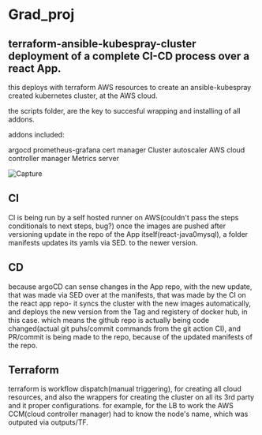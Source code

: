 # Grad_proj
terraform-ansible-kubespray-cluster deployment of a complete CI-CD process over a react App.
----------------------------------------------------------------------------------------------

this deploys with terraform AWS resources  to create an ansible-kubespray created kubernetes cluster, at the AWS cloud.


the scripts folder, are the key to succesful wrapping and installing of all addons.


addons included:

argocd
prometheus-grafana
cert manager
Cluster autoscaler
AWS cloud controller manager
Metrics server

![Capture](https://github.com/meditator3/Grad_proj/assets/22438413/0ae04b26-bf49-45d9-981c-a82b302cf2a3)


CI
---
CI is being run by a self hosted runner on AWS(couldn't pass the steps conditionals to next steps, bug?)
once the images are pushed after versioning update in the repo of the App itself(react-java0mysql), 
a folder manifests updates its yamls via SED. to the newer version. 


CD
--
because argoCD can sense changes in the App repo, with the new update, that was made via SED over at the manifests, that was made by the CI on the react app repo-
it syncs the cluster with the new images automatically, and deploys the new version from the Tag and registery of docker hub, in this case.
which means the github repo is actually being code changed(actual git puhs/commit commands from the git action CI), and PR/commit is being made to the repo, because of the updated manifests of the repo.

Terraform
---
terraform is workflow dispatch(manual triggering), for creating all cloud resources, and also the wrappers for creating the cluster on all its 3rd party
and it proper configurations. for example, for the LB to work the AWS CCM(cloud controller manager) had to know the node's name, which was outputed via outputs/TF.

